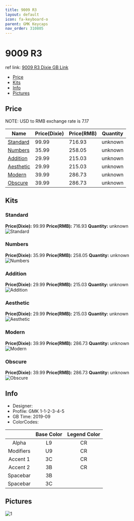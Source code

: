 ```yaml
---
title: 9009 R3
layout: default
icon: fa-keyboard-o
parent: GMK Keycaps
nav_order: 310805
---
```


# 9009 R3

ref link: [9009 R3 Dixie GB Link](https://dixiemech.store/collections/gmk-9009-round-3/products/gmk-9009-round-3)

* [Price](#price)
* [Kits](#kits)
* [Info](#info)
* [Pictures](#pictures)


## Price  
NOTE: USD to RMB exchange rate is 7.17

| Name          | Price(Dixie)    |  Price(RMB) | Quantity |
| ------------- | ------------ |  ---------- | -------- |
|[Standard](#standard)|99.99|716.93|unknown|
|[Numbers](#numbers)|35.99|258.05|unknown|
|[Addition](#addition)|29.99|215.03|unknown|
|[Aesthetic](#aesthetic)|29.99|215.03|unknown|
|[Modern](#modern)|39.99|286.73|unknown|
|[Obscure](#obscure)|39.99|286.73|unknown|


## Kits
### Standard
**Price(Dixie):** 99.99    **Price(RMB):** 716.93    **Quantity:** unknown  
<img src="{{ 'assets/images/gmk-keycaps/9009r3/kits_pics/standard.jpg' | relative_url }}" alt="Standard" class="image featured">

### Numbers
**Price(Dixie):** 35.99    **Price(RMB):** 258.05    **Quantity:** unknown  
<img src="{{ 'assets/images/gmk-keycaps/9009r3/kits_pics/numbers.jpg' | relative_url }}" alt="Numbers" class="image featured">

### Addition
**Price(Dixie):** 29.99    **Price(RMB):** 215.03    **Quantity:** unknown  
<img src="{{ 'assets/images/gmk-keycaps/9009r3/kits_pics/addition.jpg' | relative_url }}" alt="Addition" class="image featured">

### Aesthetic
**Price(Dixie):** 29.99    **Price(RMB):** 215.03    **Quantity:** unknown  
<img src="{{ 'assets/images/gmk-keycaps/9009r3/kits_pics/aesthetic.jpg' | relative_url }}" alt="Aesthetic" class="image featured">

### Modern
**Price(Dixie):** 39.99    **Price(RMB):** 286.73    **Quantity:** unknown  
<img src="{{ 'assets/images/gmk-keycaps/9009r3/kits_pics/modern.jpg' | relative_url }}" alt="Modern" class="image featured">

### Obscure
**Price(Dixie):** 39.99    **Price(RMB):** 286.73    **Quantity:** unknown  
<img src="{{ 'assets/images/gmk-keycaps/9009r3/kits_pics/obscure.jpg' | relative_url }}" alt="Obscure" class="image featured">


## Info
* Designer: 
* Profile: GMK 1-1-2-3-4-5
* GB Time: 2019-09
* ColorCodes:  

| |Base Color     | Legend Color
| :-------------: | :-------------: | :------------:
|Alpha|L9|CR
|Modifiers|U9|CR
|Accent 1|3C|CR
|Accent 2|3B|CR
|Spacebar|3B|
|Spacebar|3C|


## Pictures
<img src="{{ 'assets/images/gmk-keycaps/9009r3/rendering_pics/1.jpg' | relative_url }}" alt="1" class="image featured">
